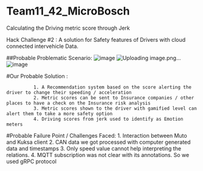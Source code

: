 # Team11_42_MicroBosch
Calculating the Driving metric score through Jerk

Hack Challenge #2 : A solution for Safety features of Drivers with cloud connected intervehicle Data.

##Probable Problematic Scenario: 
![image](https://user-images.githubusercontent.com/66947064/200791616-d98f1f71-f220-4858-8318-ebbe80ddfa49.png)
                  ![Uploading image.png…]()
                   ![image](https://user-images.githubusercontent.com/66947064/200791236-733d759e-a4e8-43d4-bb5b-f9283a8dbf03.png)


#Our Probable Solution : 
            
            
              1. A Recommendation system based on the score alerting the driver to change their speeding / acceleration
              2. Metric scores can be sent to Insurance companies / other places to have a check on the Insurance risk analysis
              3. Metric scores shown to the driver with gamified level can alert them to take a more safety option
              4. Driving scores from jerk used to identify as Emotion meters 
              
  #Probable Failure Point / Challenges Faced: 
            1. Interaction between Muto and Kuksa client
            2. CAN data we got processed with computer generated data and timestamps
            3. Only speed value cannot help interpreting the relations.
            4. MQTT subscription was not clear with its annotations. So we used gRPC protocol
